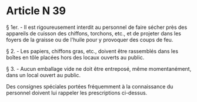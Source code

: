 # Article N 39

§ 1er. - Il est rigoureusement interdit au personnel de faire sécher près des appareils de cuisson des chiffons, torchons, etc., et de projeter dans les foyers de la graisse ou de l'huile pour y provoquer des coups de feu.

§ 2. - Les papiers, chiffons gras, etc., doivent être rassemblés dans les boîtes en tôle placées hors des locaux ouverts au public.

§ 3. - Aucun emballage vide ne doit être entreposé, même momentanément, dans un local ouvert au public.

Des consignes spéciales portées fréquemment à la connaissance du personnel doivent lui rappeler les prescriptions ci-dessus.
